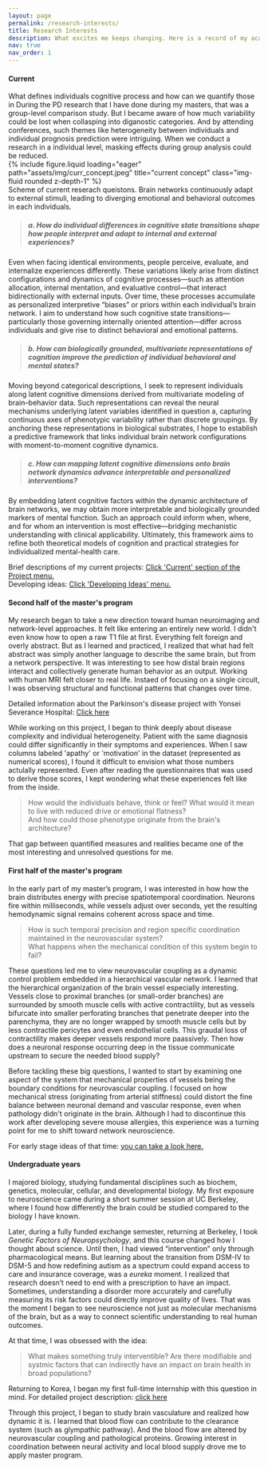 ```yaml
---
layout: page
permalink: /research-interests/
title: Research Interests
description: What excites me keeps changing. Here is a record of my academic journey and current curiosities. Reading from the bottom section might help, since the sections are in reverse chronological order.
nav: true
nav_order: 1
---
```


<h4 style="font-weight:700;">Current</h4>
What defines individuals cognitive process and how can we quantify those in During the PD research that I have done during my masters, that was a group-level comparison study. But I became aware of how much variability could be lost when collasping into diganostic categories. And by attending conferences, such themes like heterogeneity between individuals and individual prognosis prediction were intriguing. When we conduct a research in a individual level, masking effects during group analysis could be reduced.

<div class="row"> 
    <div class="col-sm mt-3 mt-md-0">
        {% include figure.liquid loading="eager" path="assets/img/curr_concept.jpeg" title="current concept" class="img-fluid rounded z-depth-1" %}
    </div>
</div>
<div class="caption">
    Scheme of current reserach queistons. Brain networks continuously adapt to external stimuli, leading to diverging emotional and behavioral outcomes in each individuals.
</div>

> <h5 style="font-weight:700;">a. How do individual differences in cognitive state transitions shape how people interpret and adapt to internal and external experiences?</h5>

Even when facing identical environments, people perceive, evaluate, and internalize experiences differently. These variations likely arise from distinct configurations and dynamics of cognitive processes—such as attention allocation, internal mentation, and evaluative control—that interact bidirectionally with external inputs. Over time, these processes accumulate as personalized interpretive “biases” or priors within each individual’s brain network. I aim to understand how such cognitive state transitions—particularly those governing internally oriented attention—differ across individuals and give rise to distinct behavioral and emotional patterns.
> <h5 style="font-weight:700;">b. How can biologically grounded, multivariate representations of cognition improve the prediction of individual behavioral and mental states?</h5>

Moving beyond categorical descriptions, I seek to represent individuals along latent cognitive dimensions derived from multivariate modeling of brain–behavior data. Such representations can reveal the neural mechanisms underlying latent variables identified in question a, capturing continuous axes of phenotypic variability rather than discrete groupings. By anchoring these representations in biological substrates, I hope to establish a predictive framework that links individual brain network configurations with moment-to-moment cognitive dynamics.
> <h5 style="font-weight:700;">c. How can mapping latent cognitive dimensions onto brain network dynamics advance interpretable and personalized interventions?</h5>

By embedding latent cognitive factors within the dynamic architecture of brain networks, we may obtain more interpretable and biologically grounded markers of mental function. Such an approach could inform when, where, and for whom an intervention is most effective—bridging mechanistic understanding with clinical applicability. Ultimately, this framework aims to refine both theoretical models of cognition and practical strategies for individualized mental-health care. 

<!--
Someone once told me that no one is ever fully satisfied with their own research. There there are always shortcommings, remaining (and even emerging) questions, and things you wish you had done differently. I felt the same as I wrapped up my master's project. Series of new questions began to emerge. Below is a schema of my current questions.
-->

Brief descriptions of my current projects: [Click 'Current' section of the Project menu.](https://eunahyang.github.io/projects/) <br>
Developing ideas: [Click 'Developing Ideas' menu.](https://eunahyang.github.io/developing-ideas/)

<h4 style="font-weight:700;">Second half of the master's program</h4>

My research began to take a new direction toward human neuroimaging and network-level approaches. It felt like entering an entirely new world. I didn't even know how to open a raw T1 file at first. Everything felt foreign and overly abstract. But as I learned and practiced, I realized that what had felt abstract was simply another language to describe the same brain, but from a network perspective. It was interesting to see how distal brain regions interact and collectively generate human behavior as an output. Working with human MRI felt closer to real life. Instaed of focusing on a single circuit, I was observing structural and functional patterns that changes over time. 

Detailed information about the Parkinson's disease project with Yonsei Severance Hospital: [Click here](https://eunahyang.github.io/projects/pd-amyloid/)

While working on this project, I began to think deeply about disease complexity and individual heterogeneity. Patient with the same diagnosis could differ significantly in their symptoms and experiences. When I saw columns labeled 'apathy' or 'motivation' in the dataset (represented as numerical scores), I found it difficult to envision what those numbers actulally represented. Even after reading the questionnaires that was used to derive those scores, I kept wondering what these experiences felt like from the inside.
> How would the individuals behave, think or feel? What would it mean to live with reduced drive or emotional flatness?<br>And how could those phenotype originate from the brain's architecture?

That gap between quantified measures and realities became one of the most interesting and unresolved questions for me.

<h4 style="font-weight:700;">First half of the master's program</h4>

In the early part of my master’s program, I was interested in how how the brain distributes energy with precise spatiotemporal coordination. Neurons fire within milliseconds, while vessels adjust over seconds, yet the resulting hemodynamic signal remains coherent across space and time.

> How is such temporal precision and region specific coordination maintained in the neurovascular system?<br>What happens when the mechanical condition of this system begin to fail?

These questions led me to view neurovascular coupling as a dynamic control problem embedded in a hierarchical vascular network. I learned that the hierarchical organization of the brain vessel especially interesting. Vessels close to proximal branches (or small-order branches) are surrounded by smooth muscle cells with active contractility, but as vessels bifurcate into smaller perforating branches that penetrate deeper into the parenchyma, they are no longer wrapped by smooth muscle cells but by less contractile pericytes and even endothelial cells. This graudal loss of contractility makes deeper vessels respond more paassively. Then how does a neuronal response occurring deep in the tissue communicate upstream to secure the needed blood supply?

Before tackling these big questions, I wanted to start by examining one aspect of the system that mechanical properties of vessels being the boundary conditions for neurovascular coupling. I focused on how mechanical stress (originating from arterial stiffness) could distort the fine balance between neuronal demand and vascular response, even when pathology didn't originate in the brain. Although I had to discontinue this work after developing severe mouse allergies, this experience was a turning point for me to shift toward network neuroscience.

For early stage ideas of that time: [you can take a look here.](https://eunahyang.github.io/projects/pericyte-NVJ/)

<h4 style="font-weight:700;">Undergraduate years</h4>

I majored biology, studying fundamental disciplines such as biochem, genetics, molecular, cellular, and developmental biology. My first exposure to neuroscience came during a short summer session at UC Berkeley, where I found how differently the brain could be studied compared to the biology I have known.  

Later, during a fully funded exchange semester, returning at Berkeley, I took <i>Genetic Factors of Neuropsychology</i>, and this course changed how I thought about science. Until then, I had viewed “intervention” only through pharmacological means. But learning about the transition from DSM-IV to DSM-5 and how redefining autism as a spectrum could expand access to care and insurance coverage, was a <i>eureka</i> moment. I realized that research doesn’t need to end with a prescription to have an impact. 
Sometimes, understanding a disorder more accurately and carefully measuring its risk factors could directly improve quality of lives. That was the moment I began to see neuroscience not just as molecular mechanisms of the brain, but as a way to connect scientific understanding to real human outcomes.

At that time, I was obsessed with the idea:
> What makes something truly interventible? Are there modifiable and systmic factors that can indirectly have an impact on brain health in broad populations?

Returning to Korea, I began my first full-time internship with this question in mind. For detailed project description: [click here](https://eunahyang.github.io/projects/eosinophil-bbb/)

Through this project, I began to study brain vasculature and realized how dynamic it is. I learned that blood flow can contribute to the clearance system (such as glympathic pathway). And the blood flow are altered by neurovascular coupling and pathological proteins. Growing interest in coordination between neural activity and local blood supply drove me to apply master program.
